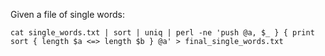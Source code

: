 Given a file of single words:

```
cat single_words.txt | sort | uniq | perl -ne 'push @a, $_ } { print sort { length $a <=> length $b } @a' > final_single_words.txt
```
